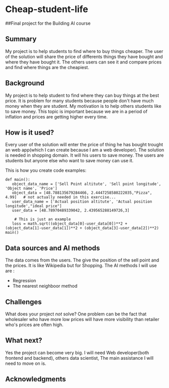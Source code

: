 
# Cheap-student-life

##Final project for the Building AI course

## Summary

My project is to help students to find where to buy things cheaper. The user of the solution will share the price of differents things they have bought and where they have bought it. The others users can see it and compare prices and find where things are the cheapiest.


## Background

My project is to help student to find where they can buy things at the best price. It is problem for many students because people don't have much money when they are student. My motivation is to help others students like to save money. This topic is important because we are in a period of inflation and prices are getting higher every time.



## How is it used?

Every user of the solution will enter the price of thing he has bought trought an web app(which I can create because I am a web developer). The solution is needed in shopping domain. It will his users to save money. The users are students but anyone else who want to save money can use it. 


This is how you create code examples:
```
def main():
   object_data_name = ['Sell Point altitute', 'Sell point longitude', 'Object name', 'Price']
   object_data = [48.788135679284466, 2.4447258580222035,"Pizza", 4.99]   # not actually needed in this exercise...
   user_data_name = ['Actual position altitute', 'Actual position longitude',"ideal price"]
   user_data = [48.78970489339042, 2.439565288149726,3] 
    
    # This is just an example 
   loss = math.sqrt((object_data[0]-user_data[0])**2 + (object_data[1]-user_data[1])**2 + (object_data[3]-user_data[2])**2)
main()
```


## Data sources and AI methods
The data comes from the users. The give the position of the sell point and the prices. It is like Wikipedia but for Shopping. 
The AI methods I will use are :
* Regression
* The nearest neighboor method

## Challenges

What does your project _not_ solve? One problem can be the fact that wholesaler who have more low prices will have more visibility than retailer who's prices are often high.

## What next?

Yes the project can become very big. I will need Web developer(both frontend and backend), others data scientist, The main assistance I will need to move on is. 


## Acknowledgments
